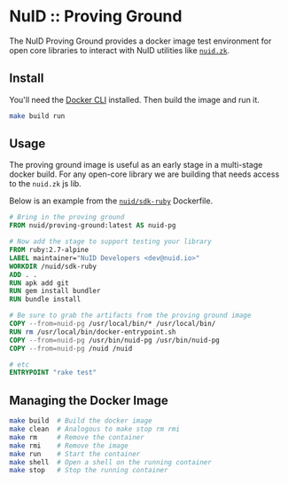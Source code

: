 # NuID :: Proving Ground

The NuID Proving Ground provides a docker image test environment for open core
libraries to interact with NuID utilities like [`nuid.zk`](https://github.com/nuid/zk).

## Install

You'll need the [Docker CLI](https://docs.docker.com/get-docker/) installed.
Then build the image and run it.

```sh
make build run
```

## Usage

The proving ground image is useful as an early stage in a multi-stage docker
build. For any open-core library we are building that needs access to the
`nuid.zk` js lib.

Below is an example from the [`nuid/sdk-ruby`](https://github.com/nuid/sdk-ruby)
Dockerfile.

```Dockerfile
# Bring in the proving ground
FROM nuid/proving-ground:latest AS nuid-pg

# Now add the stage to support testing your library
FROM ruby:2.7-alpine
LABEL maintainer="NuID Developers <dev@nuid.io>"
WORKDIR /nuid/sdk-ruby
ADD . .
RUN apk add git
RUN gem install bundler
RUN bundle install

# Be sure to grab the artifacts from the proving ground image
COPY --from=nuid-pg /usr/local/bin/* /usr/local/bin/
RUN rm /usr/local/bin/docker-entrypoint.sh
COPY --from=nuid-pg /usr/bin/nuid-pg /usr/bin/nuid-pg
COPY --from=nuid-pg /nuid /nuid

# etc
ENTRYPOINT "rake test"
```

## Managing the Docker Image

```sh
make build  # Build the docker image
make clean  # Analogous to make stop rm rmi
make rm     # Remove the container
make rmi    # Remove the image
make run    # Start the container
make shell  # Open a shell on the running container
make stop   # Stop the running container
```

